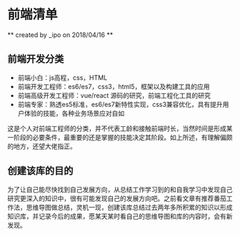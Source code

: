 # 前端清单

** created by _ipo on 2018/04/16 **

## 前端开发分类

- 前端小白：js高程，css，HTML
- 前端开发工程师：es6/es7，css3，html5，框架以及构建工具的应用
- 前端高级开发工程师：vue/react 源码的研究，前端工程化工具的研究
- 前端专家：熟透es5标准，es6/es7新特性实现，css3兼容优化，具有提升用户体验的技能，各种业务场景应对自如

这是个人对前端工程师的分类，并不代表工龄和接触前端时长，当然时间是形成某一阶段的必要条件，最重要的还是掌握的技能决定其阶段。如上所述，有理解偏颇的地方，还望大佬指正。

## 创建该库的目的

为了让自己能尽快找到自己发展方向，从总结工作学习到的和自我学习中发现自己研究更深入的知识中，很有可能发现自己的发展方向吧。之前看文章有推荐番茄工作法，思维导图做总结，灵机一现，创建该库总结过去两年多所积累的知识以形成知识库，并记录今后的成果，愿某天某时看自己的思维导图和库的内容时，会有新发现。

